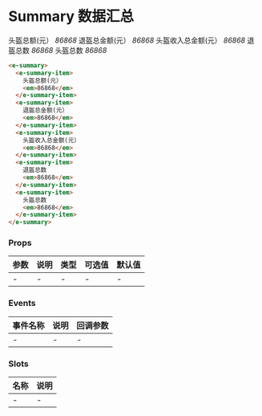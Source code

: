 # Summary 数据汇总
<e-summary>
  <e-summary-item>
    头盔总额(元）
    <em>86868</em>
  </e-summary-item>
  <e-summary-item>
    退盔总金额(元）
    <em>86868</em>
  </e-summary-item>
  <e-summary-item>
    头盔收入总金额(元）
    <em>86868</em>
  </e-summary-item>
  <e-summary-item>
    退盔总数
    <em>86868</em>
  </e-summary-item>
  <e-summary-item>
    头盔总数
    <em>86868</em>
  </e-summary-item>
</e-summary>

```html
<e-summary>
  <e-summary-item>
    头盔总额(元）
    <em>86868</em>
  </e-summary-item>
  <e-summary-item>
    退盔总金额(元）
    <em>86868</em>
  </e-summary-item>
  <e-summary-item>
    头盔收入总金额(元）
    <em>86868</em>
  </e-summary-item>
  <e-summary-item>
    退盔总数
    <em>86868</em>
  </e-summary-item>
  <e-summary-item>
    头盔总数
    <em>86868</em>
  </e-summary-item>
</e-summary>
```

### Props
| 参数      | 说明    | 类型      | 可选值       | 默认值   |
|---------- |-------- |---------- |------------- |--------- |
| -     | -   | -  |   -       |    -    |

### Events
| 事件名称 | 说明 | 回调参数 |
|---------|--------|---------|
| - | - | - |

### Slots
| 名称 | 说明 | 
|---------|--------|
| - | - |